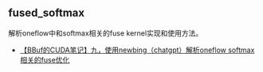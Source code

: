 ## fused_softmax

解析oneflow中和softmax相关的fuse kernel实现和使用方法。

- [【BBuf的CUDA笔记】九，使用newbing（chatgpt）解析oneflow softmax相关的fuse优化](https://zhuanlan.zhihu.com/p/615619524)

